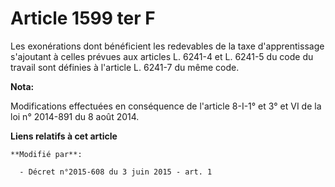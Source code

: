 # Article 1599 ter F

Les exonérations dont bénéficient les redevables de la taxe d'apprentissage s'ajoutant à celles prévues aux articles L.
6241-4 et L. 6241-5 du code du travail sont définies à l'article L. 6241-7 du même code.

**Nota:**

Modifications effectuées en conséquence de l'article 8-I-1° et 3° et VI de la loi n° 2014-891 du 8 août 2014.

**Liens relatifs à cet article**

	**Modifié par**:

	  - Décret n°2015-608 du 3 juin 2015 - art. 1
